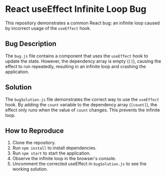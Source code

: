 # React useEffect Infinite Loop Bug

This repository demonstrates a common React bug: an infinite loop caused by incorrect usage of the `useEffect` hook.

## Bug Description
The `bug.js` file contains a component that uses the `useEffect` hook to update the state.  However, the dependency array is empty (`[]`), causing the effect to run repeatedly, resulting in an infinite loop and crashing the application. 

## Solution
The `bugSolution.js` file demonstrates the correct way to use the `useEffect` hook. By adding the `count` variable to the dependency array (`[count]`), the effect only runs when the value of `count` changes.  This prevents the infinite loop.

## How to Reproduce
1. Clone the repository.
2. Run `npm install` to install dependencies.
3. Run `npm start` to start the application.
4. Observe the infinite loop in the browser's console.
5. Uncomment the corrected useEffect in `bugSolution.js` to see the working solution.